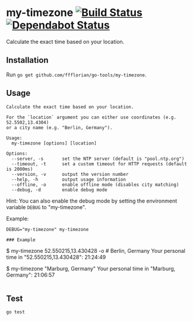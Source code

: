 # my-timezone [![Build Status](https://action-badges.now.sh/ffflorian/go-tools)](https://github.com/ffflorian/go-tools/actions/) [![Dependabot Status](https://api.dependabot.com/badges/status?host=github&repo=ffflorian/go-tools)](https://dependabot.com)

Calculate the exact time based on your location.

## Installation

Run `go get github.com/ffflorian/go-tools/my-timezone`.

## Usage

```
Calculate the exact time based on your location.

For the `location` argument you can either use coordinates (e.g. 52.5502,13.4304)
or a city name (e.g. "Berlin, Germany").

Usage:
  my-timezone [options] [location]

Options:
  --server, -s       set the NTP server (default is "pool.ntp.org")
  --timeout, -t      set a custom timeout for HTTP requests (default is 2000ms)
  --version, -v      output the version number
  --help, -h         output usage information
  --offline, -o      enable offline mode (disables city matching)
  --debug, -d        enable debug mode
```

Hint: You can also enable the debug mode by setting the environment variable `DEBUG` to "my-timezone".

Example:

```
DEBUG="my-timezone" my-timezone

### Example

```
$ my-timezone 52.550215,13.430428 -o   # Berlin, Germany
Your personal time in "52.550215,13.430428": 21:24:49

$ my-timezone "Marburg, Germany"
Your personal time in "Marburg, Germany": 21:06:57
```
```

## Test

```
go test
```
